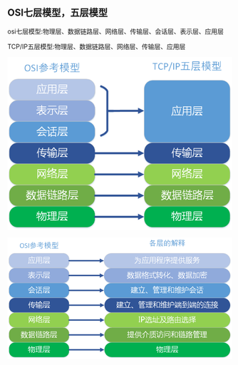 ## OSI七层模型，五层模型

osi七层模型:物理层、数据链路层、网络层、传输层、会话层、表示层、应用层

TCP/IP五层模型:物理层、数据链路层、网络层、传输层、应用层

![](./img/1.png)

![](./img/2.png)
